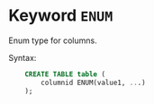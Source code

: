 # Keyword `ENUM`

Enum type for columns.

Syntax:
```sql
    CREATE TABLE table (
        columnid ENUM(value1, ...)
    );
```

 
